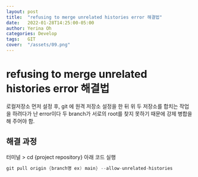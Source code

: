 ```yaml
---
layout: post
title:  "refusing to merge unrelated histories error 해결법"
date:   2022-01-28T14:25:00-05:00
author: Yerina Oh
categories: Develop
tags:	GIT
cover:  "/assets/09.png"
---
```


# refusing to merge unrelated histories error 해결법
로컬저장소 먼저 설정 후,
git 에 원격 저장소 설정을 한 뒤
위 두 저장소를 합치는 작업을 하려다가 난 error이다
두 branch가 서로의 root를 찾지 못하기 때문에 강제 병합을 해 주어야 함.


## 해결 과정
터미널 > cd {project repository}
아래 코드 실행

```Swift
git pull origin {branch명 ex) main} --allow-unrelated-histories
```
